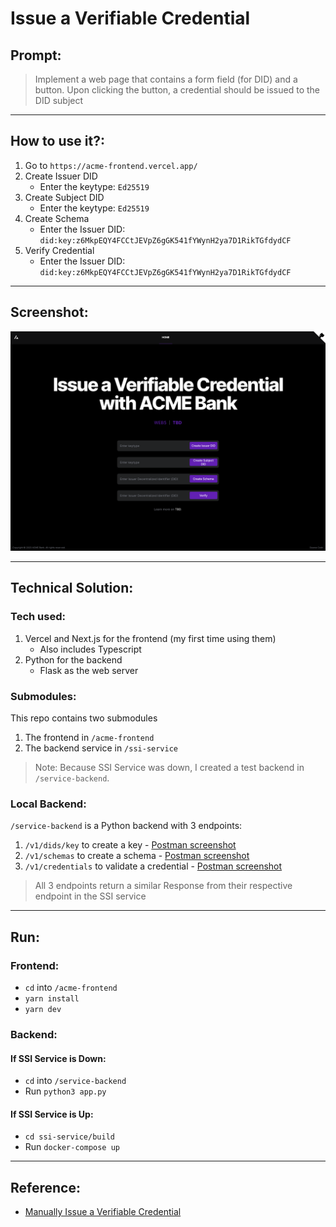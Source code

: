 # Issue a Verifiable Credential

## Prompt:

> Implement a web page that contains a form field (for DID) and a button. Upon clicking the button, a credential should be issued to the DID subject

---

## How to use it?:

1. Go to `https://acme-frontend.vercel.app/`
2. Create Issuer DID
    - Enter the keytype: `Ed25519`
3. Create Subject DID
    - Enter the keytype: `Ed25519`
4. Create Schema
    - Enter the Issuer DID: `did:key:z6MkpEQY4FCCtJEVpZ6gGK541fYWynH2ya7D1RikTGfdydCF`
5. Verify Credential
    - Enter the Issuer DID: `did:key:z6MkpEQY4FCCtJEVpZ6gGK541fYWynH2ya7D1RikTGfdydCF`

---

## Screenshot:

![Web Page Screenshot](/assets/screenshot.png)

---

## Technical Solution:

### Tech used:
1. Vercel and Next.js for the frontend (my first time using them)
    - Also includes Typescript
2. Python for the backend
    - Flask as the web server

### Submodules:
This repo contains two submodules
1. The frontend in `/acme-frontend`
2. The backend service in `/ssi-service`

> Note: Because SSI Service was down, I created a test backend in `/service-backend`.

### Local Backend:
`/service-backend` is a Python backend with 3 endpoints:
1. `/v1/dids/key` to create a key - [Postman screenshot](/service-backend/assets/create-key.png)
2. `/v1/schemas` to create a schema - [Postman screenshot](/service-backend/assets/create-schema.png)
3. `/v1/credentials` to validate a credential - [Postman screenshot](/service-backend/assets/validate-credentials.png)

> All 3 endpoints return a similar Response from their respective endpoint in the SSI service

---

## Run:

### Frontend:

- `cd` into `/acme-frontend`
- `yarn install`
- `yarn dev`

### Backend:

#### If SSI Service is Down:

- `cd` into `/service-backend`
- Run `python3 app.py`

#### If SSI Service is Up:

- `cd ssi-service/build`
- Run `docker-compose up`

---

## Reference:

- [Manually Issue a Verifiable Credential](https://developer.tbd.website/docs/tutorials/issue-verifiable-credential-manually/)
